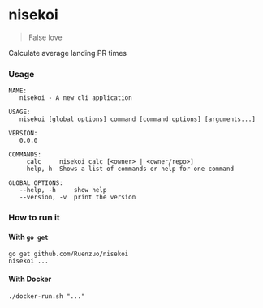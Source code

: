 # nisekoi

> False love

Calculate average landing PR times

### Usage

```
NAME:                             
   nisekoi - A new cli application                                  

USAGE:                            
   nisekoi [global options] command [command options] [arguments...]

VERSION:                          
   0.0.0                          

COMMANDS:                         
     calc     nisekoi calc [<owner> | <owner/repo>]                 
     help, h  Shows a list of commands or help for one command      

GLOBAL OPTIONS:                   
   --help, -h     show help       
   --version, -v  print the version   
```

### How to run it

#### With `go get`

```
go get github.com/Ruenzuo/nisekoi
nisekoi ...
```

#### With Docker

```
./docker-run.sh "..."
```
